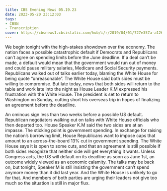 ```yaml
---
title: CBS Evening News 05.19.23
date: 2023-05-20 23:12:03
tags:
- CBSN
- Transcription
cover: https://cbsnews1.cbsistatic.com/hub/i/r/2019/04/01/727e357a-a126-4138-a2c5-4d3222669d57/thumbnail/640x360/3ff2761028dc5c65cc4f07acd54bcd5c/cbsn2-logo-1920x1080.jpg
---
```

We begin tonight with the high-stakes showdown over the economy. The nation faces a possible catastrophic default if Democrats and Republicans can’t agree on spending limits before the June deadline. If a deal can’t be made, a default would mean that the government would run out of money and could pause military salaries, Medicare and Social Security payments. Republicans walked out of talks earlier today, blaming the White House for being quote “unreasonable”. The White House said both sides must be willing to compromise. But late today, news that both sides will return to the table and work late into the night as House Leader K.M expressed his frustration with the White House. The president is set to return to Washington on Sunday, cutting short his overseas trip in hopes of finalizing an agreement before the deadline. 

An ominous sign less than two weeks before a possible US default. Republican negotiators walking out on talks with White House officials who then departed too. House Speaker K.M said the two sides are at an impasse. The sticking point is government spending. In exchange for raising the nation’s borrowing limit, House Republicans want to impose caps that amount to an across-the-board 13% cut in government spending. The White House says it is open to some cuts, and that an agreement is still possible if both sides recognize that neither side will get everything it wants. Unless Congress acts, the US will default on its deadline as soon as June 1st, an outcome widely viewed as an economic calamity. The talks may be back on, but tonight, Speaker M is still insisting the government can’t spend anymore money than it did last year. And the White House is unlikely to go for that. And members of both parties are urging their leaders not give too much so the situation is still in major flux.
